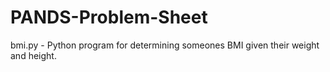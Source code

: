 # PANDS-Problem-Sheet

bmi.py  -  Python program for determining someones BMI given their weight and height.
